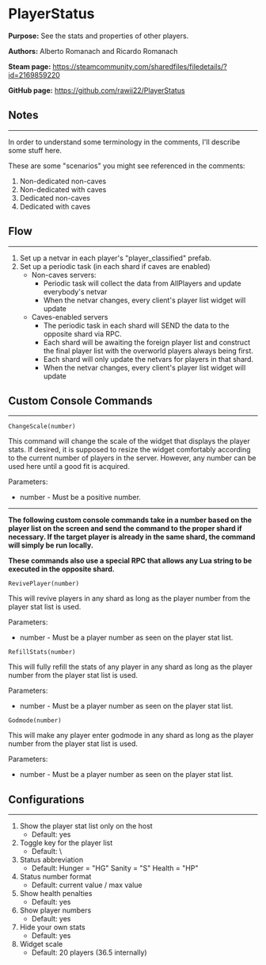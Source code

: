# PlayerStatus
**Purpose:** See the stats and properties of other players.

**Authors:** Alberto Romanach and Ricardo Romanach

**Steam page:** https://steamcommunity.com/sharedfiles/filedetails/?id=2169859220

**GitHub page:** https://github.com/rawii22/PlayerStatus


## Notes
***
In order to understand some terminology in the comments, I'll describe some stuff here.

These are some "scenarios" you might see referenced in the comments:
1. Non-dedicated non-caves
2. Non-dedicated with caves
3. Dedicated non-caves
4. Dedicated with caves

## Flow
***
1. Set up a netvar in each player's "player_classified" prefab.
2. Set up a periodic task (in each shard if caves are enabled)
    * Non-caves servers:
        * Periodic task will collect the data from AllPlayers and update everybody's netvar
        * When the netvar changes, every client's player list widget will update
    * Caves-enabled servers
        * The periodic task in each shard will SEND the data to the opposite shard via RPC.
        * Each shard will be awaiting the foreign player list and construct the final player list with the overworld players always being first.
        * Each shard will only update the netvars for players in that shard.
        * When the netvar changes, every client's player list widget will update

## Custom Console Commands
***
```
ChangeScale(number)
```

This command will change the scale of the widget that displays the player stats. If desired, it is supposed to resize the widget comfortably according to the current number of players in the server. However, any number can be used here until a good fit is acquired.

Parameters:
* number - Must be a positive number.

---

**The following custom console commands take in a number based on the player list on the screen and send the command to the proper shard if necessary. If the target player is already in the same shard, the command will simply be run locally.**

**These commands also use a special RPC that allows any Lua string to be executed in the opposite shard.**

```
RevivePlayer(number)
```
This will revive players in any shard as long as the player number from the player stat list is used.

Parameters:
* number - Must be a player number as seen on the player stat list.

```
RefillStats(number)
```
This will fully refill the stats of any player in any shard as long as the player number from the player stat list is used.

Parameters:
* number - Must be a player number as seen on the player stat list.

```
Godmode(number)
```
This will make any player enter godmode in any shard as long as the player number from the player stat list is used.

Parameters:
* number - Must be a player number as seen on the player stat list.

## Configurations
***

1. Show the player stat list only on the host
    * Default: yes
2. Toggle key for the player list
    * Default: \
3. Status abbreviation
    * Default: Hunger = "HG" Sanity = "S" Health = "HP"
4. Status number format
    * Default: current value / max value
5. Show health penalties
    * Default: yes
6. Show player numbers
    * Default: yes
7. Hide your own stats
    * Default: yes
8. Widget scale
    * Default: 20 players (36.5 internally)